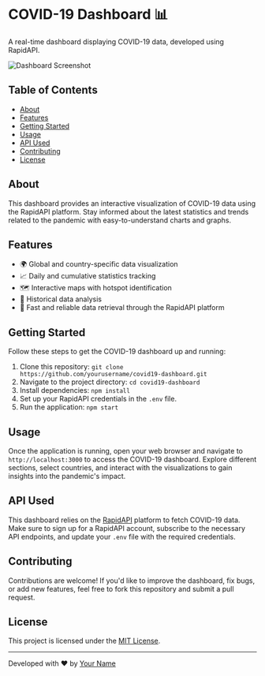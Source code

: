 # COVID-19 Dashboard 📊

A real-time dashboard displaying COVID-19 data, developed using RapidAPI.

![Dashboard Screenshot](dashboard-screenshot.png)

## Table of Contents

- [About](#about)
- [Features](#features)
- [Getting Started](#getting-started)
- [Usage](#usage)
- [API Used](#api-used)
- [Contributing](#contributing)
- [License](#license)

## About

This dashboard provides an interactive visualization of COVID-19 data using the RapidAPI platform. Stay informed about the latest statistics and trends related to the pandemic with easy-to-understand charts and graphs.

## Features

- 🌍 Global and country-specific data visualization
- 📈 Daily and cumulative statistics tracking
- 🗺️ Interactive maps with hotspot identification
- 📅 Historical data analysis
- 🚀 Fast and reliable data retrieval through the RapidAPI platform

## Getting Started

Follow these steps to get the COVID-19 dashboard up and running:

1. Clone this repository: `git clone https://github.com/yourusername/covid19-dashboard.git`
2. Navigate to the project directory: `cd covid19-dashboard`
3. Install dependencies: `npm install`
4. Set up your RapidAPI credentials in the `.env` file.
5. Run the application: `npm start`

## Usage

Once the application is running, open your web browser and navigate to `http://localhost:3000` to access the COVID-19 dashboard. Explore different sections, select countries, and interact with the visualizations to gain insights into the pandemic's impact.

## API Used

This dashboard relies on the [RapidAPI](https://rapidapi.com/) platform to fetch COVID-19 data. Make sure to sign up for a RapidAPI account, subscribe to the necessary API endpoints, and update your `.env` file with the required credentials.

## Contributing

Contributions are welcome! If you'd like to improve the dashboard, fix bugs, or add new features, feel free to fork this repository and submit a pull request.

## License

This project is licensed under the [MIT License](LICENSE).

---

Developed with ❤️ by [Your Name](https://github.com/yourusername)
